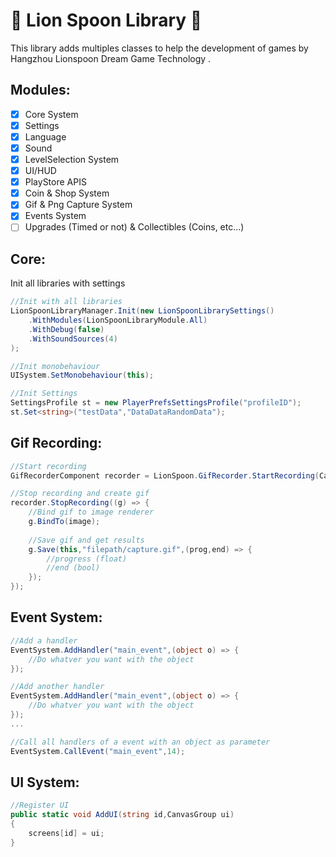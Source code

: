 # 🦁 Lion Spoon Library 🥄
This library adds multiples classes to help the development of games by Hangzhou Lionspoon Dream Game Technology .

## Modules:
- [X] Core System
- [X] Settings
- [X] Language
- [x] Sound
- [X] LevelSelection System
- [X] UI/HUD
- [X] PlayStore APIS
- [x] Coin & Shop System
- [x] Gif & Png Capture System
- [x] Events System
- [ ] Upgrades (Timed or not) & Collectibles (Coins, etc...)

## Core:

Init all libraries with settings
```cs
//Init with all libraries
LionSpoonLibraryManager.Init(new LionSpoonLibrarySettings()
    .WithModules(LionSpoonLibraryModule.All)
    .WithDebug(false)
    .WithSoundSources(4)
);

//Init monobehaviour
UISystem.SetMonobehaviour(this);

//Init Settings
SettingsProfile st = new PlayerPrefsSettingsProfile("profileID");
st.Set<string>("testData","DataDataRandomData");
```

## Gif Recording:
```cs
//Start recording
GifRecorderComponent recorder = LionSpoon.GifRecorder.StartRecording(Camera.main,Screen.width,Screen.height,30,10);

//Stop recording and create gif
recorder.StopRecording((g) => {
    //Bind gif to image renderer
    g.BindTo(image);
    
    //Save gif and get results
    g.Save(this,"filepath/capture.gif",(prog,end) => {
        //progress (float)
        //end (bool)
    });
});
```

## Event System:
```cs
//Add a handler
EventSystem.AddHandler("main_event",(object o) => {
    //Do whatver you want with the object
});

//Add another handler
EventSystem.AddHandler("main_event",(object o) => {
    //Do whatver you want with the object
});
...

//Call all handlers of a event with an object as parameter
EventSystem.CallEvent("main_event",14);
```
## UI System:
```cs
//Register UI
public static void AddUI(string id,CanvasGroup ui)
{
    screens[id] = ui;
}
```

